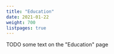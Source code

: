 ```yaml
---
title: "Education"
date: 2021-01-22
weight: 700
listpages: true
---
```


TODO some text on the "Education" page
